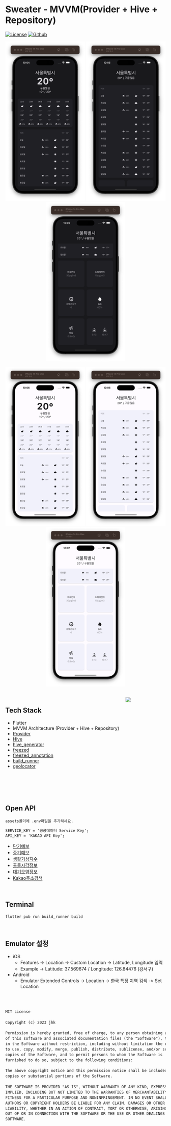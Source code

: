# Sweater - MVVM(Provider + Hive + Repository)

[![License](https://img.shields.io/badge/License-MIT-blue.svg)](https://opensource.org/licenses/MIT)
[![Github](https://img.shields.io/badge/github-jhk-orange?logo=github&logoColor=white)](https://github.com/jhk-im)

<p align="center">  
  <img src="./readme/dark1.png" width="250" height="500"/>
  <img src="./readme/dark2.png" width="250" height="500"/>
  <img src="./readme/dark3.png" width="250" height="500"/>
</p>

<p align="center">  
  <img src="./readme/light1.png" width="250" height="500"/>
  <img src="./readme/light2.png" width="250" height="500"/>
  <img src="./readme/light3.png" width="250" height="500"/>
</p>

</br>
<img src = "./readme/dark.gif" align="right" width="25%"/>

## Tech Stack

- Flutter
- MVVM Architecture (Provider + Hive + Repository)
- [Provider](https://pub.dev/packages/provider)
- [Hive](https://pub.dev/packages/hive)
- [hive_generator](https://pub.dev/packages/hive)
- [freezed](https://pub.dev/packages/freezed)
- [freezed_annotation](https://pub.dev/packages/freezed_annotation)
- [build_runner](https://pub.dev/packages/build_runner)
- [geolocator](https://pub.dev/packages/geolocator)
</br>
</br>
</br>
</br>

## Open API

`assets폴더에 .env파일을 추가하세요.`

```txt
SERVICE_KEY = '공공데이터 Service Key';
API_KEY = 'KAKAO API Key';
```

- [단기예보](https://www.data.go.kr/data/15084084/openapi.do)
- [중기예보](https://www.data.go.kr/data/15059468/openapi.do)
- [생활기상지수](https://www.data.go.kr/tcs/dss/selectApiDataDetailView.do?publicDataPk=15085288)
- [출몰시각정보](https://www.data.go.kr/tcs/dss/selectApiDataDetailView.do?publicDataPk=15012688)
- [대기오염정보](https://www.data.go.kr/tcs/dss/selectApiDataDetailView.do?publicDataPk=15073861)
- [Kakao주소검색](https://developers.kakao.com/docs/latest/ko/local/dev-guide)

</br>

## Terminal

```zsh
flutter pub run build_runner build 
```

</br>

## Emulator 설정

- iOS
  - Features -> Location -> Custom Location -> Latitude, Longitude 입력
  - Example -> Latitude: 37.569674 / Longitude: 126.84476 (강서구)
- Android
  - Emulator Extended Controls -> Location -> 한국 특정 지역 검색 -> Set Location

</br>
</br>

```txt
MIT License

Copyright (c) 2023 jhk

Permission is hereby granted, free of charge, to any person obtaining a copy
of this software and associated documentation files (the "Software"), to deal
in the Software without restriction, including without limitation the rights
to use, copy, modify, merge, publish, distribute, sublicense, and/or sell
copies of the Software, and to permit persons to whom the Software is
furnished to do so, subject to the following conditions:

The above copyright notice and this permission notice shall be included in all
copies or substantial portions of the Software.

THE SOFTWARE IS PROVIDED "AS IS", WITHOUT WARRANTY OF ANY KIND, EXPRESS OR
IMPLIED, INCLUDING BUT NOT LIMITED TO THE WARRANTIES OF MERCHANTABILITY,
FITNESS FOR A PARTICULAR PURPOSE AND NONINFRINGEMENT. IN NO EVENT SHALL THE
AUTHORS OR COPYRIGHT HOLDERS BE LIABLE FOR ANY CLAIM, DAMAGES OR OTHER
LIABILITY, WHETHER IN AN ACTION OF CONTRACT, TORT OR OTHERWISE, ARISING FROM,
OUT OF OR IN CONNECTION WITH THE SOFTWARE OR THE USE OR OTHER DEALINGS IN THE
SOFTWARE.
```
